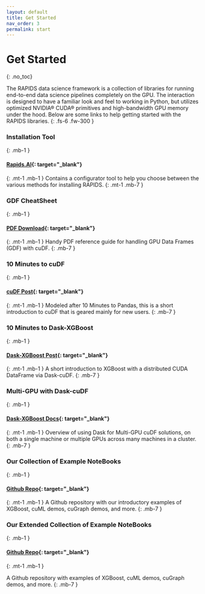 ```yaml
---
layout: default
title: Get Started
nav_order: 3
permalink: start
---
```


# Get Started
{: .no_toc}

The RAPIDS data science framework is a collection of libraries for running end-to-end data science pipelines completely on the GPU. The interaction is designed to have a familiar look and feel to working in Python, but utilizes optimized NVIDIA® CUDA® primitives and high-bandwidth GPU memory under the hood. Below are some links to help getting started with the RAPIDS libraries.
{: .fs-6 .fw-300 }

### Installation Tool
{: .mb-1 }
#### **[Rapids.AI](https://rapids.ai/start.html#get-rapids){: target="_blank"}**
{: .mt-1 .mb-1 }
Contains a configurator tool to help you choose between the various methods for installing RAPIDS.
{: .mt-1 .mb-7 }


### GDF CheatSheet
{: .mb-1 }
#### **[PDF Download](https://rapids.ai/assets/files/cheatsheet.pdf){: target="_blank"}**
{: .mt-1 .mb-1 }
Handy PDF reference guide for handling GPU Data Frames (GDF) with cuDF.
{: .mb-7 }


### 10 Minutes to cuDF
{: .mb-1 }

#### **[cuDF Post](https://rapidsai.github.io/projects/cudf/en/latest/10min.html){: target="_blank"}**

{: .mt-1 .mb-1 }
Modeled after 10 Minutes to Pandas, this is a short introduction to cuDF that is geared mainly for new users.
{: .mb-7 }


### 10 Minutes to Dask-XGBoost
{: .mb-1 }

#### **[Dask-XGBoost Post](https://rapidsai.github.io/projects/cudf/en/latest/dask-xgb-10min.html){: target="_blank"}**

{: .mt-1 .mb-1 }
A short introduction to XGBoost with a distributed CUDA DataFrame via Dask-cuDF.
{: .mb-7 }


### Multi-GPU with Dask-cuDF
{: .mb-1 }
#### **[Dask-XGBoost Docs](https://rapidsai.github.io/projects/cudf/en/latest/dask-cudf.htmll){: target="_blank"}**
{: .mt-1 .mb-1 }
Overview of using Dask for Multi-GPU cuDF solutions, on both a single machine or multiple GPUs across many machines in a cluster.
{: .mb-7 }


### Our Collection of Example NoteBooks
{: .mb-1 }
#### **[Github Repo](https://github.com/rapidsai/notebooks){: target="_blank"}**
{: .mt-1 .mb-1 }
A Github repository with our introductory examples of XGBoost, cuML demos, cuGraph demos, and more.
{: .mb-7 }


### Our Extended Collection of Example NoteBooks
{: .mb-1 }
#### **[Github Repo](https://github.com/rapidsai/notebooks-extended){: target="_blank"}**
{: .mt-1 .mb-1 }

A Github repository with examples of XGBoost, cuML demos, cuGraph demos, and more.
{: .mb-7 }





